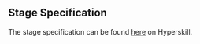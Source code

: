 ## Stage Specification

The stage specification can be found [here](https://hyperskill.org/projects/74/stages/409/implement) on Hyperskill.